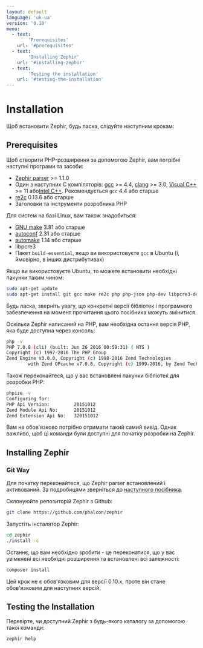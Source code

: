 ```yaml
---
layout: default
language: 'uk-ua'
version: '0.10'
menu:
  - text:
        'Prerequisites'
    url: '#prerequisites'
  - text:
        'Installing Zephir'
    url: '#installing-zephir'
  - text:
        'Testing the installation'
    url: '#testing-the-installation'
---
```

# Installation

Щоб встановити Zephir, будь ласка, слідуйте наступним крокам:

<a name='prerequisites'></a>

## Prerequisites

Щоб створити PHP-розширення за допомогою Zephir, вам потрібні наступні програми та засоби:

* [Zephir parser](https://github.com/phalcon/php-zephir-parser) >= 1.1.0
* Один з наступних C компіляторів: [gcc](https://gcc.gnu.org/) >= 4.4, [clang](https://clang.llvm.org/) >= 3.0, [Visual C++](https://support.microsoft.com/en-us/help/2977003/the-latest-supported-visual-c-downloads) >= 11 або[Intel C++](https://software.intel.com/en-us/c-compilers). Рекомендується `gcc` 4.4 або старше
* [re2c](http://re2c.org/) 0.13.6 або старше
* Заголовки та інструменти розробника PHP

Для систем на базі Linux, вам також знадобиться:

* [GNU make](https://www.gnu.org/software/make/) 3.81 або старше
* [autoconf](https://www.gnu.org/software/autoconf/autoconf.html) 2.31 або старше
* [automake](https://www.gnu.org/software/automake/) 1.14 або старше
* libpcre3
* Пакет `build-essential`, якщо ви використовуєте `gcc` в Ubuntu (і, ймовірно, в інших дистрибутивах)

Якщо ви використовуєте Ubuntu, то можете встановити необхідні пакунки таким чином:

```bash
sudo apt-get update
sudo apt-get install git gcc make re2c php php-json php-dev libpcre3-dev build-essential
```

Будь ласка, зверніть увагу, що конкретні версії бібліотек і програмного забезпечення на момент прочитання цього посібника можуть змінитися.

Оскільки Zephir написаний на PHP, вам необхідна остання версія PHP, яка буде доступна через консоль:

```bash
php -v
PHP 7.0.8 (cli) (built: Jun 26 2016 00:59:31) ( NTS )
Copyright (c) 1997-2016 The PHP Group
Zend Engine v3.0.0, Copyright (c) 1998-2016 Zend Technologies
        with Zend OPcache v7.0.8, Copyright (c) 1999-2016, by Zend Technologies
```

Також переконайтеся, що у вас встановлені пакунки бібліотек для розробки PHP:

```bash
phpize -v
Configuring for:
PHP Api Version:         20151012
Zend Module Api No:      20151012
Zend Extension Api No:   320151012
```

Вам не обов'язково потрібно отримати такий самий вивід. Однак важливо, щоб ці команди були доступні для початку розробки на Zephir.

<a name='installing-zephir'></a>

## Installing Zephir

<a name='git-way'></a>

### Git Way

Для початку переконайтеся, що Zephir parser встановлений і активований. За подробицями зверніться до [наступного посібника](https://github.com/phalcon/php-zephir-parser).

Склонуюйте репозиторій Zephir з Github:

```bash
git clone https://github.com/phalcon/zephir
```

Запустіть інсталятор Zephir:

```bash
cd zephir
./install -c
```

Останнє, що вам необхідно зробити - це переконатися, що у вас увімкнені всі необхідні розширення та встановлені всі залежності:

```bash
composer install
```

Цей крок не є обов'язковим для версії 0.10.x, проте він стане обов'язковим для наступних версій.

<a name='testing-the-installation'></a>

## Testing the Installation

Перевірте, чи доступний Zephir з будь-якого каталогу за допомогою такої команди:

```bash
zephir help
```

